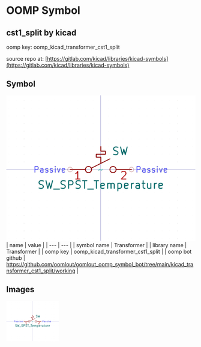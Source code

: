 # OOMP Symbol  
## cst1_split  by kicad  
  
oomp key: oomp_kicad_transformer_cst1_split  
  
source repo at: [https://gitlab.com/kicad/libraries/kicad-symbols](https://gitlab.com/kicad/libraries/kicad-symbols)  
## Symbol  
  
[![working.png](working_600.png)](working.png)  
| name | value | 
| --- | --- | 
| symbol name | Transformer | 
| library name | Transformer | 
| oomp key | oomp_kicad_transformer_cst1_split | 
| oomp bot github | https://github.com/oomlout/oomlout_oomp_symbol_bot/tree/main/kicad_transformer_cst1_split/working | 
## Images  
  
[![working.png](working_140.png)](working.png)  
